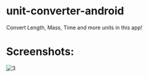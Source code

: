 # unit-converter-android
Convert Length, Mass, Time and more units in this app!

# Screenshots:
![3](https://user-images.githubusercontent.com/96661032/230885153-6b391176-c486-4697-9e05-3a29261eb588.png)
